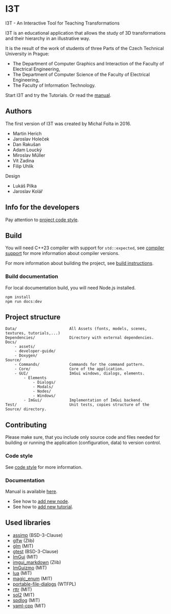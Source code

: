 # I3T
I3T - An Interactive Tool for Teaching Transformations

I3T is an educational application that allows the study of 3D transformations 
and their hierarchy in an illustrative way. 

It is the result of the work of students of three Parts of the Czech Technical University in Prague:
- The Department of Computer Graphics and Interaction of the Faculty of Electrical Engineering,
- The Department of Computer Science of the Faculty of Electrical Engineering,
- The Faculty of Information Technology.

Start I3T and try the Tutorials. Or read the [manual](Docs/manual.md).

## Authors
The first version of I3T was created by Michal Folta in 2016. 

- Martin Herich
- Jaroslav Holeček
- Dan Rakušan
- Adam Loucký
- Miroslav Müller
- Vít Zadina
- Filip Uhlík

Design
- Lukáš Pilka
- Jaroslav Kolář

## Info for the developers

Pay attention to [project code style](Docs/developer-guide/code-style.md).

## Build
You will need C++23 compiler with support for `std::expected`, 
see [compiler support](https://en.cppreference.com/w/cpp/compiler_support) for more information
about compiler versions.

For more information about building the project, see [build instructions](Docs/developer-guide/build.md).

### Build documentation
For local documentation build, you will need Node.js installed.
```shell
npm install
npm run docs:dev
```

## Project structure
````
Data/                       All Assets (fonts, models, scenes, textures, tutorials,...)
Dependencies/               Directory with external dependencies.
Docs/
    - assets/
    - developer-guide/
    - Doxygen/
Source/
    - Commands/             Commands for the command pattern.
    - Core/                 Core of the application.
    - GUI/                  ImGui windows, dialogs, elements.
        - Elements
            - Dialogs/      
            - Modals/
            - Nodes/       
            - Windows/      
        - ImGui/            Implementation of ImGui backend.
Test/                       Unit tests, copies structure of the Source/ directory.
````

## Contributing
Please make sure, that you include only source code and files needed for building 
or running the application (configuration, data) to version control.

### Code style
See [code style](Docs/developer-guide/code-style.md) for more information.

### Documentation
Manual is available [here](Docs/manual.md).

- See how to [add new node](Docs/developer-guide/how-to-add-new-node.md).
- See how to [add new tutorial](Docs/tutorials.md).

## Used libraries
- [assimp](https://github.com/assimp/assimp) (BSD-3-Clause)
- [glfw](https://www.glfw.org/) (Zlib)
- [glm](https://github.com/g-truc/glm) (MIT)
- [gtest](https://github.com/google/googletest) (BSD-3-Clause)
- [ImGui](https://github.com/ocornut/imgui) (MIT)
- [imgui_markdown](https://github.com/juliettef/imgui_markdown) (Zlib)
- [ImGuizmo](https://github.com/CedricGuillemet/ImGuizmo) (MIT)
- [lua](https://github.com/lua/lua) (MIT)
- [magic_enum](https://github.com/Neargye/magic_enum) (MIT)
- [portable-file-dialogs](https://github.com/samhocevar/portable-file-dialogs) (WTFPL)
- [rttr](https://www.rttr.org/) (MIT)
- [sol2](https://github.com/ThePhD/sol2) (MIT)
- [spdlog](https://github.com/gabime/spdlog) (MIT)
- [yaml-cpp](https://github.com/jbeder/yaml-cpp) (MIT)
